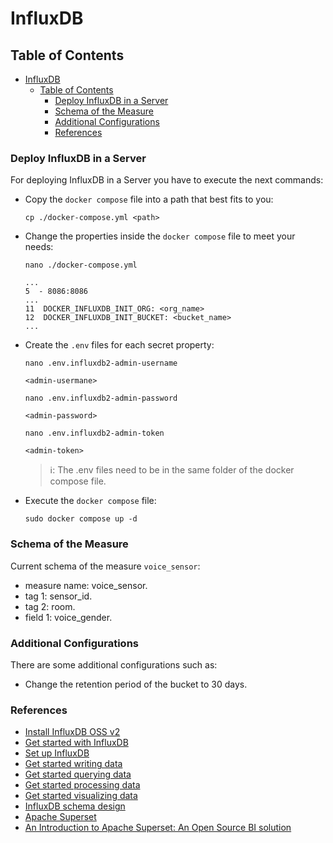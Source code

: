 # InfluxDB

## Table of Contents
- [InfluxDB](#influxdb)
  - [Table of Contents](#table-of-contents)
    - [Deploy InfluxDB in a Server](#deploy-influxDB-in-a-server)
    - [Schema of the Measure](#schema-of-the-measure)
    - [Additional Configurations](#additional-configurations)
    - [References](#references)

### Deploy InfluxDB in a Server
For deploying InfluxDB in a Server you have to execute the next commands:

* Copy the ``docker compose`` file into a path that best fits to you:
    ```
    cp ./docker-compose.yml <path>
    ```

* Change the properties inside the ``docker compose`` file to meet your needs:
    ```
    nano ./docker-compose.yml

    ...
    5  - 8086:8086
    ...
    11  DOCKER_INFLUXDB_INIT_ORG: <org_name>
    12  DOCKER_INFLUXDB_INIT_BUCKET: <bucket_name>
    ...
    ```

* Create the ``.env`` files for each secret property:
    ```
    nano .env.influxdb2-admin-username

    <admin-usermane>

    nano .env.influxdb2-admin-password

    <admin-password>

    nano .env.influxdb2-admin-token

    <admin-token>
    ```
    > ℹ️: The .env files need to be in the same folder of the docker compose file.

* Execute the ``docker compose`` file:
    ```
    sudo docker compose up -d
    ```

### Schema of the Measure
Current schema of the measure ``voice_sensor``:
* measure name: voice_sensor.
* tag 1: sensor_id.
* tag 2: room.
* field 1: voice_gender.

### Additional Configurations
There are some additional configurations such as:
* Change the retention period of the bucket to 30 days.

### References
* [Install InfluxDB OSS v2](https://docs.influxdata.com/influxdb/v2/install/)
* [Get started with InfluxDB](https://docs.influxdata.com/influxdb/v2/get-started/)
* [Set up InfluxDB](https://docs.influxdata.com/influxdb/v2/get-started/setup/)
* [Get started writing data](https://docs.influxdata.com/influxdb/v2/get-started/write/)
* [Get started querying data](https://docs.influxdata.com/influxdb/v2/get-started/query/)
* [Get started processing data](https://docs.influxdata.com/influxdb/v2/get-started/process/)
* [Get started visualizing data](https://docs.influxdata.com/influxdb/v2/get-started/visualize/)
* [InfluxDB schema design](https://docs.influxdata.com/influxdb/v2/write-data/best-practices/schema-design/)
* [Apache Superset](https://www.influxdata.com/integration/apache-superset/)
* [An Introduction to Apache Superset: An Open Source BI solution](https://www.influxdata.com/blog/introduction-apache-superset/)